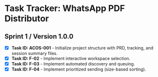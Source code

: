 # Task Tracker: WhatsApp PDF Distributor

## Sprint 1 / Version 1.0.0

-   [x] **Task ID: ACOS-001** - Initialize project structure with PRD, tracking, and session summary files.
-   [x] **Task ID: F-02** - Implement interactive workspace selection.
-   [x] **Task ID: F-03** - Implement automated discovery and queuing.
-   [x] **Task ID: F-04** - Implement prioritized sending (size-based sorting).